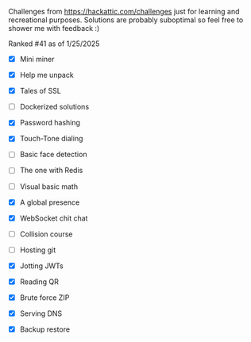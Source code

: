 Challenges from https://hackattic.com/challenges just for learning and recreational purposes. Solutions are probably suboptimal so feel free to shower me with feedback :)

Ranked #41 as of 1/25/2025

- [x] Mini miner

- [x] Help me unpack

- [x] Tales of SSL

- [ ] Dockerized solutions

- [x] Password hashing

- [x] Touch-Tone dialing

- [ ] Basic face detection

- [ ] The one with Redis

- [ ] Visual basic math

- [x] A global presence

- [x] WebSocket chit chat

- [ ] Collision course

- [ ] Hosting git

- [x] Jotting JWTs

- [x] Reading QR

- [x] Brute force ZIP

- [x] Serving DNS

- [x] Backup restore
